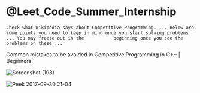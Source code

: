 
#  @Leet_Code_Summer_Internship
    Check what Wikipedia says about Competitive Programming. ... Below are some points you need to keep in mind once you start solving problems ... You may freeze out in the           beginning once you see the problems on these ...  
                                                                        
                                                                                                                                  
   Common mistakes to be avoided in Competitive Programming in C++ | Beginners.
          
![Screenshot (198)](https://user-images.githubusercontent.com/65655892/128461851-1a574f73-27e7-48a3-a536-984b6ef25e35.png)

![Peek 2017-09-30 21-04](https://user-images.githubusercontent.com/65655892/128462275-770d1885-81da-42fb-8b53-f15363ab0d0b.gif)
